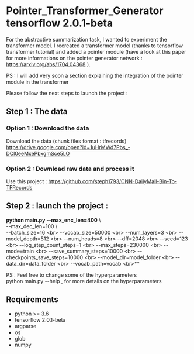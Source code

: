 # Pointer_Transformer_Generator tensorflow 2.0.1-beta

For the abstractive summarization task, I wanted to experiment the transformer model. I recreated a transformer model (thanks to tensorflow transformer tutorial) and added a pointer module (have a look at this paper for more informations on the pointer generator network : https://arxiv.org/abs/1704.04368 ).

PS : I will add very soon a section explaining the integration of the pointer module in the transformer

Please follow the next steps to launch the project :

## Step 1 : The data

### Option 1 : Download the data
Download the data (chunk files format : tfrecords)
https://drive.google.com/open?id=1uHrMWd7Pbs_-DCl0eeMxePbxgmSce5LO

### Option 2 : Download raw data and process it
Use this project : 
https://github.com/steph1793/CNN-DailyMail-Bin-To-TFRecords

## Step 2 : launch the project : 

**python main.py --max_enc_len=400** \ <br>
--max_dec_len=100 \ <br>
--batch_size=16 \<br>
--vocab_size=50000 \<br>
--num_layers=3 \<br>
--model_depth=512 \<br>
--num_heads=8 \<br>
--dff=2048 \<br>
--seed=123 \<br>
--log_step_count_steps=1 \<br>
--max_steps=230000 \<br>
--mode=train \<br>
--save_summary_steps=10000 \<br>
--checkpoints_save_steps=10000 \<br>
--model_dir=model_folder \<br>
--data_dir=data_folder \<br>
--vocab_path=vocab \<br>**

PS : Feel free to change some of the hyperparameters<br>
python main.py --help , for more details on the hyperparameters


## Requirements
- python >= 3.6
- tensorflow 2.0.1-beta
- argparse
- os
- glob
- numpy


